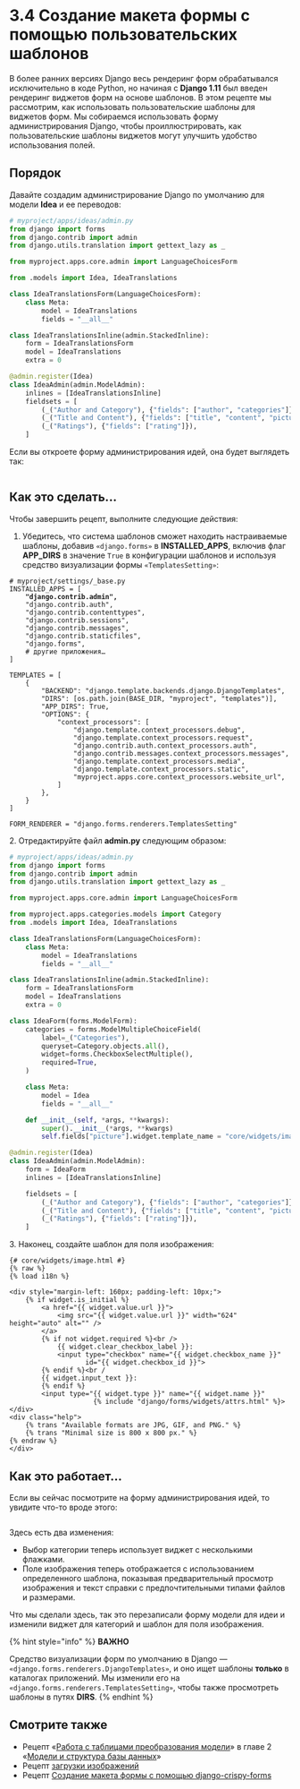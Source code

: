 # 3.4 Создание макета формы с помощью пользовательских шаблонов

В более ранних версиях Django весь рендеринг форм обрабатывался исключительно в коде Python, но начиная с **Django 1.11** был введен рендеринг виджетов форм на основе шаблонов. В этом рецепте мы рассмотрим, как использовать пользовательские шаблоны для виджетов форм. Мы собираемся использовать форму администрирования Django, чтобы проиллюстрировать, как пользовательские шаблоны виджетов могут улучшить удобство использования полей.

## Порядок

Давайте создадим администрирование Django по умолчанию для модели **Idea** и ее переводов:

```python
# myproject/apps/ideas/admin.py
from django import forms
from django.contrib import admin
from django.utils.translation import gettext_lazy as _

from myproject.apps.core.admin import LanguageChoicesForm

from .models import Idea, IdeaTranslations

class IdeaTranslationsForm(LanguageChoicesForm):
    class Meta:
        model = IdeaTranslations
        fields = "__all__"

class IdeaTranslationsInline(admin.StackedInline):
    form = IdeaTranslationsForm
    model = IdeaTranslations
    extra = 0

@admin.register(Idea)
class IdeaAdmin(admin.ModelAdmin):
    inlines = [IdeaTranslationsInline]
    fieldsets = [
        (_("Author and Category"), {"fields": ["author", "categories"]}),
        (_("Title and Content"), {"fields": ["title", "content", "picture"]}),
        (_("Ratings"), {"fields": ["rating"]}),
    ]
```

Если вы откроете форму администрирования идей, она будет выглядеть так:

<figure><img src="../../.gitbook/assets/ideas_admin.jpg" alt=""><figcaption></figcaption></figure>

## Как это сделать...

Чтобы завершить рецепт, выполните следующие действия:

1. Убедитесь, что система шаблонов сможет находить настраиваемые шаблоны, добавив `«django.forms»` в **INSTALLED\_APPS**, включив флаг **APP\_DIRS** в значение `True` в конфигурации шаблонов и используя средство визуализации формы `«TemplatesSetting»`:

<pre class="language-python"><code class="lang-python"># myproject/settings/_base.py
INSTALLED_APPS = [
<strong>    "django.contrib.admin",
</strong>    "django.contrib.auth",
    "django.contrib.contenttypes",
    "django.contrib.sessions",
    "django.contrib.messages",
    "django.contrib.staticfiles",
    "django.forms",
    # другие приложения…
]

TEMPLATES = [
    {
        "BACKEND": "django.template.backends.django.DjangoTemplates",
        "DIRS": [os.path.join(BASE_DIR, "myproject", "templates")],
        "APP_DIRS": True,
        "OPTIONS": {
            "context_processors": [
                "django.template.context_processors.debug",
                "django.template.context_processors.request",
                "django.contrib.auth.context_processors.auth",
                "django.contrib.messages.context_processors.messages",
                "django.template.context_processors.media",
                "django.template.context_processors.static",
                "myproject.apps.core.context_processors.website_url",
            ]
        },
    }
]

FORM_RENDERER = "django.forms.renderers.TemplatesSetting"</code></pre>

2\. Отредактируйте файл **admin.py** следующим образом:

```python
# myproject/apps/ideas/admin.py
from django import forms
from django.contrib import admin
from django.utils.translation import gettext_lazy as _

from myproject.apps.core.admin import LanguageChoicesForm

from myproject.apps.categories.models import Category
from .models import Idea, IdeaTranslations

class IdeaTranslationsForm(LanguageChoicesForm):
    class Meta:
        model = IdeaTranslations
        fields = "__all__"

class IdeaTranslationsInline(admin.StackedInline):
    form = IdeaTranslationsForm
    model = IdeaTranslations
    extra = 0

class IdeaForm(forms.ModelForm):
    categories = forms.ModelMultipleChoiceField(
        label=_("Categories"),
        queryset=Category.objects.all(),
        widget=forms.CheckboxSelectMultiple(),
        required=True,
    )

    class Meta:
        model = Idea
        fields = "__all__"

    def __init__(self, *args, **kwargs):
        super().__init__(*args, **kwargs)
        self.fields["picture"].widget.template_name = "core/widgets/image.html"

@admin.register(Idea)
class IdeaAdmin(admin.ModelAdmin):
    form = IdeaForm
    inlines = [IdeaTranslationsInline]

    fieldsets = [
        (_("Author and Category"), {"fields": ["author", "categories"]}),
        (_("Title and Content"), {"fields": ["title", "content", "picture"]}),
        (_("Ratings"), {"fields": ["rating"]}),
    ]
```

3\. Наконец, создайте шаблон для поля изображения:

```django
{# core/widgets/image.html #}
{% raw %}
{% load i18n %}

<div style="margin-left: 160px; padding-left: 10px;">
    {% if widget.is_initial %}
        <a href="{{ widget.value.url }}">
            <img src="{{ widget.value.url }}" width="624" height="auto" alt="" />
        </a>
        {% if not widget.required %}<br />
            {{ widget.clear_checkbox_label }}:
            <input type="checkbox" name="{{ widget.checkbox_name }}"
                   id="{{ widget.checkbox_id }}">
        {% endif %}<br /
        {{ widget.input_text }}:
        {% endif %}
        <input type="{{ widget.type }}" name="{{ widget.name }}"
                     {% include "django/forms/widgets/attrs.html" %}>
</div>
<div class="help">
    {% trans "Available formats are JPG, GIF, and PNG." %}
    {% trans "Minimal size is 800 x 800 px." %}
{% endraw %}
</div>
```

## Как это работает...

Если вы сейчас посмотрите на форму администрирования идей, то увидите что-то вроде этого:

<figure><img src="../../.gitbook/assets/ideas_admin_picture.jpg" alt=""><figcaption></figcaption></figure>

Здесь есть два изменения:

* Выбор категории теперь использует виджет с несколькими флажками.
* Поле изображения теперь отображается с использованием определенного шаблона, показывая предварительный просмотр изображения и текст справки с предпочтительными типами файлов и размерами.

Что мы сделали здесь, так это перезаписали форму модели для идеи и изменили виджет для категорий и шаблон для поля изображения.

{% hint style="info" %}
**ВАЖНО**

Средство визуализации форм по умолчанию в Django — `«django.forms.renderers.DjangoTemplates»`, и оно ищет шаблоны **только** в каталогах приложений. Мы изменили его на `«django.forms.renderers.TemplatesSetting»`, чтобы также просмотреть шаблоны в путях **DIRS**.
{% endhint %}

## Смотрите также

* Рецепт «[Работа с таблицами преобразования модели](../2.-modeli-i-struktury-bd/2.7-rabota-s-tablicami-perevoda-modeli.md)» в главе 2 «[Модели и структура базы данных](../2.-modeli-i-struktury-bd/)»
* Рецепт [загрузки изображений](3.3-zagruzka-izobrazhenii.md)
* Рецепт [Создание макета формы с помощью django-crispy-forms](3.5-sozdanie-maketa-formy-s-pomoshyu-django-crispy-forms.md)
